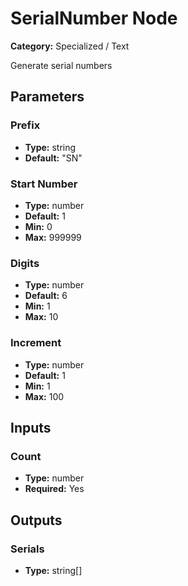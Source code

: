 
# SerialNumber Node

**Category:** Specialized / Text

Generate serial numbers

## Parameters


### Prefix
- **Type:** string
- **Default:** "SN"





### Start Number
- **Type:** number
- **Default:** 1
- **Min:** 0
- **Max:** 999999



### Digits
- **Type:** number
- **Default:** 6
- **Min:** 1
- **Max:** 10



### Increment
- **Type:** number
- **Default:** 1
- **Min:** 1
- **Max:** 100



## Inputs


### Count
- **Type:** number
- **Required:** Yes



## Outputs


### Serials
- **Type:** string[]





